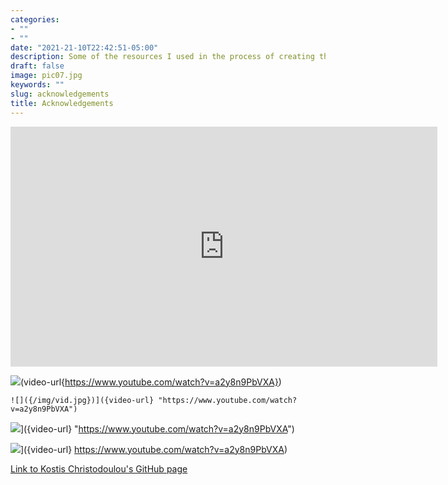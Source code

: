 ```yaml
---
categories:
- ""
- ""
date: "2021-21-10T22:42:51-05:00"
description: Some of the resources I used in the process of creating this website! 
draft: false
image: pic07.jpg
keywords: ""
slug: acknowledgements
title: Acknowledgements
---
```


<iframe width="683" height="384" src="https://www.youtube.com/embed/a2y8n9PbVXA" title="YouTube video player" frameborder="0" allow="accelerometer; autoplay; clipboard-write; encrypted-media; gyroscope; picture-in-picture" allowfullscreen></iframe>

![](/img/vid.jpg)(video-url{https://www.youtube.com/watch?v=a2y8n9PbVXA})



```
![]({/img/vid.jpg})]({video-url} "https://www.youtube.com/watch?v=a2y8n9PbVXA")
```


![]({/img/vid.jpg})]({video-url} "https://www.youtube.com/watch?v=a2y8n9PbVXA")

![]({/img/vid.jpg})]({video-url} https://www.youtube.com/watch?v=a2y8n9PbVXA)



[Link to Kostis Christodoulou's GitHub page](https://github.com/kostis-christodoulou/ca09.mfa2022/tree/master/website)

